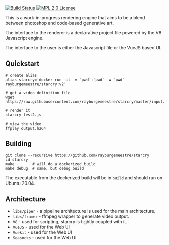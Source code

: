 [![Build Status](https://travis-ci.org/rayburgemeestre/starcry.svg?branch=master)](https://travis-ci.org/rayburgemeestre/starcry) [![MPL 2.0 License](https://img.shields.io/badge/license-MPL2.0-blue.svg)](http://veldstra.org/2016/12/09/you-should-choose-mpl2-for-your-opensource-project.html)

This is a work-in-progress rendering engine that aims to be a blend between
photoshop and code-based generative art.

The interface to the renderer is a declarative project file powered by the V8
Javascript engine.

The interface to the user is either the Javascript file or the VueJS based UI.


## Quickstart

    # create alias
    alias starcry='docker run -it -v `pwd`:`pwd` -w `pwd` rayburgemeestre/starcry:v2'

    # get a video definition file
    wget https://raw.githubusercontent.com/rayburgemeestre/starcry/master/input/test2.js

    # render it
    starcry test2.js

    # view the video
    ffplay output.h264


## Building

    git clone --recursive https://github.com/rayburgemeestre/starcry
    cd starcry
    make        # will do a dockerized build
    make debug  # same, but debug build

The executable from the dockerized build will be in `build` and should run on
Ubuntu 20.04.

## Architecture

- `libs/piper` - a pipeline architecture is used for the main architecture.
- `libs/framer` - ffmpeg wrapper to generate video output.
- `V8` - used for scripting, starcry is tightly coupled with it.
- `VueJS` - used for the Web UI
- `Vuekit` - used for the Web UI
- `Seasocks` - used for the Web UI
